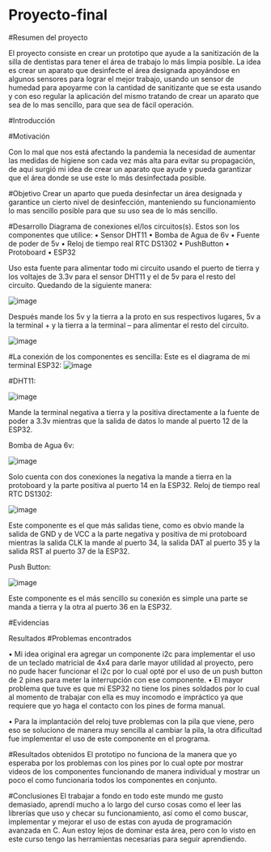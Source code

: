 # Proyecto-final
#Resumen del proyecto

El proyecto consiste en crear un prototipo que ayude a la sanitización de la silla de dentistas para tener el área de trabajo lo más limpia posible.
La idea es crear un aparato que desinfecte el área designada apoyándose en algunos sensores para lograr el mejor trabajo, usando un sensor de humedad para apoyarme con la cantidad de sanitizante que se esta usando y con eso regular la aplicación del mismo tratando de crear un aparato que sea de lo mas sencillo, para que sea de fácil operación.

#Introducción

#Motivación

Con lo mal que nos está afectando la pandemia la necesidad de aumentar las medidas de higiene son cada vez más alta para evitar su propagación, de aquí surgió mi idea de crear un aparato que ayude y pueda garantizar que el área donde se use este lo más desinfectada posible.

#Objetivo
Crear un aparto que pueda desinfectar un área designada y garantice un cierto nivel de desinfección, manteniendo su funcionamiento lo mas sencillo posible para que su uso sea de lo más sencillo.


#Desarrollo
Diagrama de conexiones el/los circuitos(s).
Estos son los componentes que utilice:
•	Sensor DHT11
•	Bomba de Agua de 6v
•	Fuente de poder de 5v
•	Reloj de tiempo real RTC DS1302
•	PushButton
•	Protoboard
•	ESP32
 
Uso esta fuente para alimentar todo mi circuito usando el puerto de tierra y los voltajes de 3.3v para el sensor DHT11 y el de 5v para el resto del circuito.
Quedando de la siguiente manera:

![image](https://user-images.githubusercontent.com/80295696/143788569-72650ccd-159d-4dce-8daa-6a9bf3ae65cc.png)

 
Después mande los 5v y la tierra a la proto en sus respectivos lugares, 5v a la terminal + y la tierra a la terminal – para alimentar el resto del circuito.

![image](https://user-images.githubusercontent.com/80295696/143788578-18f1c727-73c3-4eeb-bd6e-8aec82caf92b.png)


#La conexión de los componentes es sencilla:
Este es el diagrama de mi terminal ESP32:
![image](https://user-images.githubusercontent.com/80295696/143788594-6476bfdc-cfeb-4f2f-9e26-b651f06079d1.png)

 
#DHT11:

![image](https://user-images.githubusercontent.com/80295696/143788606-a5d13620-012f-4934-acc0-8fc87f158ab6.png)

 
Mande la terminal negativa a tierra y la positiva directamente a la fuente de poder a 3.3v mientras que la salida de datos lo mande al puerto 12 de la ESP32.

Bomba de Agua 6v:

![image](https://user-images.githubusercontent.com/80295696/143788617-16f109e2-459d-48f7-8741-6391bdab9b97.png)

 
Solo cuenta con dos conexiones la negativa la mande a tierra en la protoboard y la parte positiva al puerto 14 en la ESP32.
Reloj de tiempo real RTC DS1302:

![image](https://user-images.githubusercontent.com/80295696/143788627-b398a4a8-0185-4b75-9d66-4cb0a7845d30.png)

 
Este componente es el que más salidas tiene, como es obvio mande la salida de GND y de VCC a la parte negativa y positiva de mi protoboard mientras la salida CLK la mande al puerto 34, la salida DAT al puerto 35 y la salida RST al puerto 37 de la ESP32.



Push Button:

![image](https://user-images.githubusercontent.com/80295696/143788643-84e1dca4-772d-4fa7-a163-2a23de574880.png)

 
Este componente es el más sencillo su conexión es simple una parte se manda a tierra y la otra al puerto 36 en la ESP32.


#Evidencias















Resultados
#Problemas encontrados

•	Mi idea original era agregar un componente i2c para implementar el uso de un teclado matricial de 4x4 para darle mayor utilidad al proyecto, pero no pude hacer funcionar el i2c por lo cual opté por el uso de un push button de 2 pines para meter la interrupción con ese componente.
•	El mayor problema que tuve es que mi ESP32 no tiene los pines soldados por lo cual al momento de trabajar con ella es muy incomodo e impráctico ya que requiere que yo haga el contacto con los pines de forma manual.

•	Para la implantación del reloj tuve problemas con la pila que viene, pero eso se soluciono de manera muy sencilla al cambiar la pila, la otra dificultad fue implementar el uso de este componente en el programa.

#Resultados obtenidos
El prototipo no funciona de la manera que yo esperaba por los problemas con los pines por lo cual opte por mostrar videos de los componentes funcionando de manera individual y mostrar un poco el como funcionaria todos los componentes en conjunto.

#Conclusiones
El trabajar a fondo en todo este mundo me gusto demasiado, aprendí mucho a lo largo del curso cosas como el leer las librerías que uso y checar su funcionamiento, así como el como buscar, implementar y mejorar el uso de estas con ayuda de programación avanzada en C.
Aun estoy lejos de dominar esta área, pero con lo visto en este curso tengo las herramientas necesarias para seguir aprendiendo.
